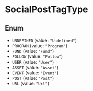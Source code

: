 # SocialPostTagType

## Enum

* `UNDEFINED` (value: `"Undefined"`)
* `PROGRAM` (value: `"Program"`)
* `FUND` (value: `"Fund"`)
* `FOLLOW` (value: `"Follow"`)
* `USER` (value: `"User"`)
* `ASSET` (value: `"Asset"`)
* `EVENT` (value: `"Event"`)
* `POST` (value: `"Post"`)
* `URL` (value: `"Url"`)
